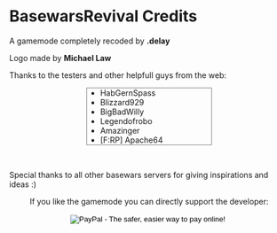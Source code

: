 <html>
<head>
<link rel="stylesheet" type="text/css" href="style.css">
</head>
<body>
<h1>BasewarsRevival Credits</h1>

<p>A gamemode completely recoded by <strong>.delay</strong></p>
<p>Logo made by <strong>Michael Law</strong></p>
<p>Thanks to the testers and other helpfull guys from the web:</p>
<ul style="width:200px; border:1px solid grey;margin-left:auto;margin-right:auto;">
	<li>HabGernSpass</li>
	<li>Blizzard929</li>
	<li>BigBadWilly</li>
	<li>Legendofrobo</li>
	<li>Amazinger</li>
	<li>[F:RP] Apache64</li>
</ul>
<p>&nbsp;</p>
<p>Special thanks to all other basewars servers for giving inspirations and ideas :)</p>

<p style="text-align: center;">
If you like the gamemode you can directly support the developer:
<form style="text-align: center;" action="https://www.paypal.com/cgi-bin/webscr" method="post" target="_top">
<input type="hidden" name="cmd" value="_s-xclick">
<input type="hidden" name="hosted_button_id" value="Z37L7VTRW83VA">
<input type="image" src="https://www.paypalobjects.com/en_US/i/btn/btn_donate_LG.gif" border="0" name="submit" alt="PayPal - The safer, easier way to pay online!">
<img alt="" border="0" src="https://www.paypalobjects.com/de_DE/i/scr/pixel.gif" width="1" height="1">
</form>
</p>
</body>
</html>
